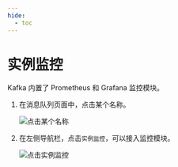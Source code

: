 ```yaml
---
hide:
  - toc
---
```


# 实例监控

Kafka 内置了 Prometheus 和 Grafana 监控模块。

1. 在消息队列页面中，点击某个名称。

    ![点击某个名称](https://docs.daocloud.io/daocloud-docs-images/docs/middleware/kafka/images/view01.png)

2. 在左侧导航栏，点击`实例监控`，可以接入监控模块。

    ![点击实例监控](https://docs.daocloud.io/daocloud-docs-images/docs/middleware/kafka/images/insight.png)

<!-- 各项监控指标的具体含义稍后补充 (@justedennnnn)。 -->
